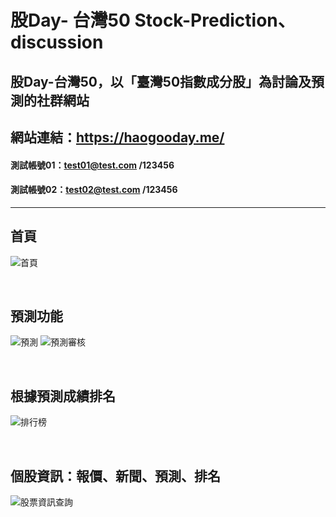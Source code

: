 # 股Day- 台灣50 Stock-Prediction、discussion
## 股Day-台灣50，以「臺灣50指數成分股」為討論及預測的社群網站

## 網站連結：https://haogooday.me/


#### 測試帳號01：test01@test.com /123456
#### 測試帳號02：test02@test.com /123456
<hr>



## 首頁
![首頁](https://user-images.githubusercontent.com/73993570/128681001-3cc753bb-4b10-4654-b641-02272da5f0d9.jpg)

<br>

## 預測功能
![預測](https://user-images.githubusercontent.com/73993570/128681512-ffc37d63-08e0-4dff-b19d-fa0db05fd82b.jpg)
![預測審核](https://user-images.githubusercontent.com/73993570/128681528-5710a6c4-2482-4000-a24b-3bfa1a882dc4.jpg)

<br>

## 根據預測成績排名
![排行榜](https://user-images.githubusercontent.com/73993570/128681551-959f334f-ae94-45db-97ad-6edcedb01987.jpg)

<br>

## 個股資訊：報價、新聞、預測、排名
![股票資訊查詢](https://user-images.githubusercontent.com/73993570/128681566-f5fac237-83c2-428b-8f8d-0b05bae8d96a.jpg)

<br>
